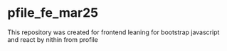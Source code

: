 # pfile_fe_mar25
This repository was created for frontend leaning for bootstrap javascript and react by nithin from profile
